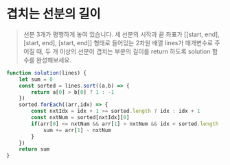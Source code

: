 # 겹치는 선분의 길이

> 선분 3개가 평행하게 놓여 있습니다. 세 선분의 시작과 끝 좌표가 [[start, end], [start, end], [start, end]] 형태로 들어있는 2차원 배열 lines가 매개변수로 주어질 때, 두 개 이상의 선분이 겹치는 부분의 길이를 return 하도록 solution 함수를 완성해보세요.

```javascript
function solution(lines) {
    let sum = 0
    const sorted = lines.sort((a,b) => {
        return a[0] > b[0] ? 1 : -1
    })    
    sorted.forEach((arr,idx) => {
        const nxtIdx = idx + 1 >= sorted.length ? idx : idx + 1
        const nxtNum = sorted[nxtIdx][0]
        if(arr[0] <= nxtNum && arr[1] > nxtNum && idx < sorted.length - 1) {
            sum += arr[1] - nxtNum
        }
    })
    return sum
}
```
